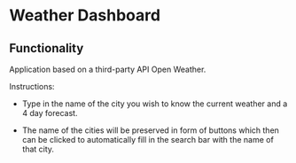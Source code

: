 # Weather Dashboard

## Functionality

Application based on a third-party API Open Weather.

Instructions:

* Type in the name of the city you wish to know the current weather and a 4 day forecast.

* The name of the cities will be preserved in form of buttons which then can be clicked to automatically fill in the search bar with the name of that city.


